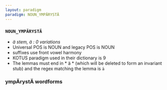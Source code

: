 ```yaml
---
layout: paradigm
paradigm: NOUN_YMPÄRYSTÄ
---
```

### ` NOUN_YMPÄRYSTÄ `

* _ä stem, ä : 0 variations_
* Universal POS is NOUN and legacy POS is NOUN
* suffixes use front vowel harmony
* KOTUS paradigm used in their dictionary is 9
* The lemmas must end in * ä * (which will be deleted to form an invariant stub) and the regex matching the lemma is ` ä `

### ympÄrystÄ wordforms


